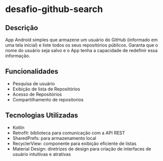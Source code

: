 # desafio-github-search

## Descrição

App Android simples que armazene um usuário do GitHub (informado em uma tela inicial) e liste todos os seus repositórios públicos. Garanta que o nome do usuário seja salvo e o App tenha a capacidade de redefinir essa informação.

## Funcionalidades

- Pesquisa de usuário 
- Exibição de lista de Repositórios
- Acesso de Repositórios
- Compartilhamento de repositorios


## Tecnologias Utilizadas

- Kotlin
- Retrofit: biblioteca para comunicação com a API REST
- SharedPrefs: para armazenamento local
- RecyclerView: componente para exibição eficiente de listas
- Material Design: diretrizes de design para criação de interfaces de usuário intuitivas e atrativas





